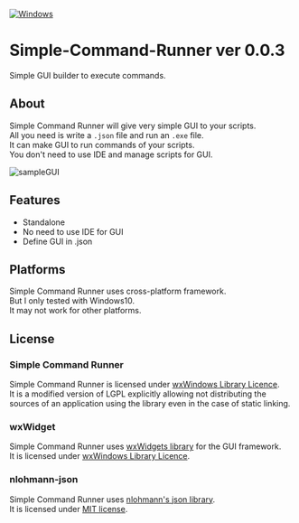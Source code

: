 [![Windows](https://svgshare.com/i/ZhY.svg)](https://svgshare.com/i/ZhY.svg)
# Simple-Command-Runner ver 0.0.3
Simple GUI builder to execute commands.<br>

## About
Simple Command Runner will give very simple GUI to your scripts.<br>
All you need is write a `.json` file and run an `.exe` file.<br>
It can make GUI to run commands of your scripts.<br>
You don't need to use IDE and manage scripts for GUI.<br>

![sampleGUI](https://user-images.githubusercontent.com/69258547/162616706-fa81710e-5bfe-4f86-baea-eb2362a98b0e.png)<br>

## Features
- Standalone
- No need to use IDE for GUI
- Define GUI in .json

## Platforms
Simple Command Runner uses cross-platform framework.<br>
But I only tested with Windows10.<br>
It may not work for other platforms.

## License
### Simple Command Runner
Simple Command Runner is licensed under [wxWindows Library Licence](license.txt).<br>
It is a modified version of LGPL explicitly allowing not distributing
the sources of an application using the library even in the case of static linking.<br>

### wxWidget
Simple Command Runner uses [wxWidgets library](https://github.com/wxWidgets/wxWidgets) for the GUI framework.<br>
It is licensed under [wxWindows Library Licence](https://github.com/wxWidgets/wxWidgets/blob/master/docs/licence.txt).<br>

### nlohmann-json
Simple Command Runner uses [nlohmann's json library](https://github.com/nlohmann/json).<br>
It is licensed under [MIT license](https://github.com/nlohmann/json/blob/develop/LICENSE.MIT).
